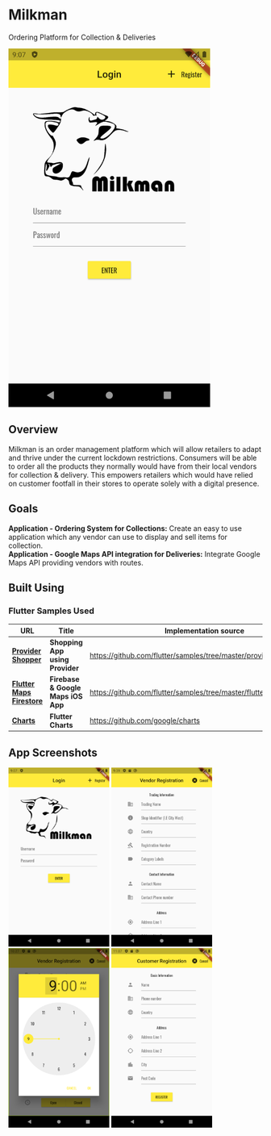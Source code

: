 # Milkman
Ordering Platform for Collection &amp; Deliveries

<img src="https://github.com/n00bm0nkey/Milkman/blob/master/Assets/Screenshots/Milkman_Login_Screen.png" width="400">




## Overview
Milkman is an order management platform which will allow retailers to adapt and thrive under the current lockdown restrictions. Consumers will be able to order all the products they normally would have from their local vendors for collection & delivery. This empowers retailers which would have relied on customer footfall in their stores to operate solely with a digital presence.

## Goals
**Application - Ordering System for Collections:** Create an easy to use application which any vendor can use to display and sell items for collection.<br /> 
**Application - Google Maps API integration for Deliveries:** Integrate Google Maps API providing vendors with routes.<br />

## Built Using

### Flutter Samples Used
| URL | Title | Implementation source |
| --- | ----- | --------------------- |
|[**Provider Shopper**](https://flutter.github.io/samples/provider_shopper.html) | **Shopping App using Provider** | https://github.com/flutter/samples/tree/master/provider_shopper |
|[**Flutter Maps Firestore**](https://flutter.github.io/samples/flutter_maps_firestore.html) | **Firebase & Google Maps iOS App** | https://github.com/flutter/samples/tree/master/flutter_maps_firestore |
|[**Charts**](https://flutter.github.io/samples/charts.html) | **Flutter Charts** | https://github.com/google/charts |

## App Screenshots
<img src="https://github.com/n00bm0nkey/Milkman/blob/master/Assets/Screenshots/Milkman_Login_Screen.png" width="200">
<img src="https://github.com/n00bm0nkey/Milkman/blob/master/Assets/Screenshots/Registration_Vendor_Screen.png" width="200">
<img src="https://github.com/n00bm0nkey/Milkman/blob/master/Assets/Screenshots/Registration_Vendor_Schedule.png" width="200">
<img src="https://github.com/n00bm0nkey/Milkman/blob/master/Assets/Screenshots/Registration_Customer_Screen.png" width="200">